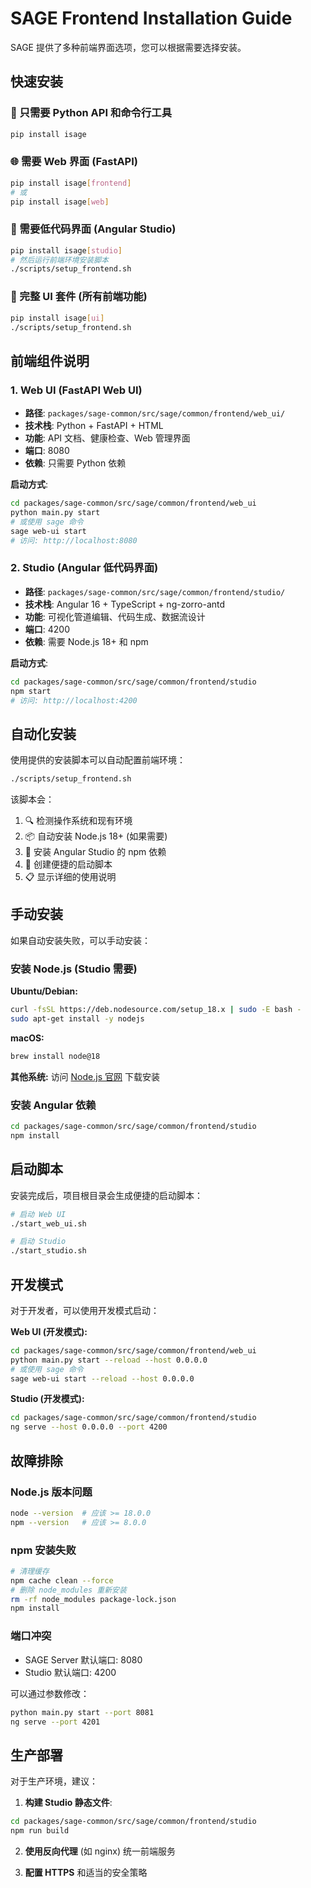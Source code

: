 # SAGE Frontend Installation Guide

SAGE 提供了多种前端界面选项，您可以根据需要选择安装。

## 快速安装

### 🎯 只需要 Python API 和命令行工具
```bash
pip install isage
```

### 🌐 需要 Web 界面 (FastAPI)
```bash
pip install isage[frontend]
# 或
pip install isage[web]
```

### 🎨 需要低代码界面 (Angular Studio)
```bash
pip install isage[studio]
# 然后运行前端环境安装脚本
./scripts/setup_frontend.sh
```

### 🚀 完整 UI 套件 (所有前端功能)
```bash
pip install isage[ui]
./scripts/setup_frontend.sh
```

## 前端组件说明

### 1. Web UI (FastAPI Web UI)
- **路径**: `packages/sage-common/src/sage/common/frontend/web_ui/`
- **技术栈**: Python + FastAPI + HTML
- **功能**: API 文档、健康检查、Web 管理界面
- **端口**: 8080
- **依赖**: 只需要 Python 依赖

**启动方式**:
```bash
cd packages/sage-common/src/sage/common/frontend/web_ui
python main.py start
# 或使用 sage 命令
sage web-ui start
# 访问: http://localhost:8080
```

### 2. Studio (Angular 低代码界面)
- **路径**: `packages/sage-common/src/sage/common/frontend/studio/`
- **技术栈**: Angular 16 + TypeScript + ng-zorro-antd
- **功能**: 可视化管道编辑、代码生成、数据流设计
- **端口**: 4200
- **依赖**: 需要 Node.js 18+ 和 npm

**启动方式**:
```bash
cd packages/sage-common/src/sage/common/frontend/studio
npm start
# 访问: http://localhost:4200
```

## 自动化安装

使用提供的安装脚本可以自动配置前端环境：

```bash
./scripts/setup_frontend.sh
```

该脚本会：
1. 🔍 检测操作系统和现有环境
2. 📦 自动安装 Node.js 18+ (如果需要)
3. 🔧 安装 Angular Studio 的 npm 依赖
4. 📝 创建便捷的启动脚本
5. 📋 显示详细的使用说明

## 手动安装

如果自动安装失败，可以手动安装：

### 安装 Node.js (Studio 需要)

**Ubuntu/Debian:**
```bash
curl -fsSL https://deb.nodesource.com/setup_18.x | sudo -E bash -
sudo apt-get install -y nodejs
```

**macOS:**
```bash
brew install node@18
```

**其他系统:**
访问 [Node.js 官网](https://nodejs.org/) 下载安装

### 安装 Angular 依赖
```bash
cd packages/sage-common/src/sage/common/frontend/studio
npm install
```

## 启动脚本

安装完成后，项目根目录会生成便捷的启动脚本：

```bash
# 启动 Web UI
./start_web_ui.sh

# 启动 Studio
./start_studio.sh
```

## 开发模式

对于开发者，可以使用开发模式启动：

**Web UI (开发模式):**
```bash
cd packages/sage-common/src/sage/common/frontend/web_ui
python main.py start --reload --host 0.0.0.0
# 或使用 sage 命令
sage web-ui start --reload --host 0.0.0.0
```

**Studio (开发模式):**
```bash
cd packages/sage-common/src/sage/common/frontend/studio
ng serve --host 0.0.0.0 --port 4200
```

## 故障排除

### Node.js 版本问题
```bash
node --version  # 应该 >= 18.0.0
npm --version   # 应该 >= 8.0.0
```

### npm 安装失败
```bash
# 清理缓存
npm cache clean --force
# 删除 node_modules 重新安装
rm -rf node_modules package-lock.json
npm install
```

### 端口冲突
- SAGE Server 默认端口: 8080
- Studio 默认端口: 4200

可以通过参数修改：
```bash
python main.py start --port 8081
ng serve --port 4201
```

## 生产部署

对于生产环境，建议：

1. **构建 Studio 静态文件**:
```bash
cd packages/sage-common/src/sage/common/frontend/studio
npm run build
```

2. **使用反向代理** (如 nginx) 统一前端服务

3. **配置 HTTPS** 和适当的安全策略
